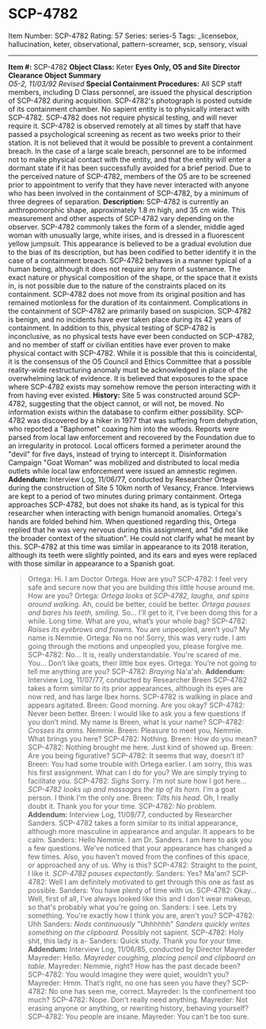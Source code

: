 # SCP-4782
Item Number: SCP-4782
Rating: 57
Series: series-5
Tags: _licensebox, hallucination, keter, observational, pattern-screamer, scp, sensory, visual

---

**Item #:** SCP-4782
**Object Class:** Keter
**Eyes Only, O5 and Site Director Clearance Object Summary**  
_O5-2, 11/03/92 Revised_
**Special Containment Procedures:** All SCP staff members, including D Class personnel, are issued the physical description of SCP-4782 during acquisition. SCP-4782's photograph is posted outside of its containment chamber. No sapient entity is to physically interact with SCP-4782.
SCP-4782 does not require physical testing, and will never require it.
SCP-4782 is observed remotely at all times by staff that have passed a psychological screening as recent as two weeks prior to their station.
It is not believed that it would be possible to prevent a containment breach. In the case of a large scale breach, personnel are to be informed not to make physical contact with the entity, and that the entity will enter a dormant state if it has been successfully avoided for a brief period.
Due to the perceived nature of SCP-4782, members of the O5 are to be screened prior to appointment to verify that they have never interacted with anyone who has been involved in the containment of SCP-4782, by a minimum of three degrees of separation.
**Description:** SCP-4782 is currently an anthropomorphic shape, approximately 1.8 m high, and 35 cm wide. This measurement and other aspects of SCP-4782 vary depending on the observer. SCP-4782 commonly takes the form of a slender, middle aged woman with unusually large, white irises, and is dressed in a fluorescent yellow jumpsuit. This appearance is believed to be a gradual evolution due to the bias of its description, but has been codified to better identify it in the case of a containment breach.
SCP-4782 behaves in a manner typical of a human being, although it does not require any form of sustenance. The exact nature or physical composition of the shape, or the space that it exists in, is not possible due to the nature of the constraints placed on its containment. SCP-4782 does not move from its original position and has remained motionless for the duration of its containment.
Complications in the containment of SCP-4782 are primarily based on suspicion. SCP-4782 is benign, and no incidents have ever taken place during its 42 years of containment. In addition to this, physical testing of SCP-4782 is inconclusive, as no physical tests have ever been conducted on SCP-4782, and no member of staff or civilian entities have ever proven to make physical contact with SCP-4782. While it is possible that this is coincidental, it is the consensus of the O5 Council and Ethics Committee that a possible reality-wide restructuring anomaly must be acknowledged in place of the overwhelming lack of evidence. It is believed that exposures to the space where SCP-4782 exists may somehow remove the person interacting with it from having ever existed.
**History:** Site 5 was constructed around SCP-4782, suggesting that the object cannot, or will not, be moved. No information exists within the database to confirm either possibility. SCP-4782 was discovered by a hiker in 1977 that was suffering from dehydration, who reported a "Baphomet" coaxing him into the woods. Reports were parsed from local law enforcement and recovered by the Foundation due to an irregularity in protocol. Local officers formed a perimeter around the "devil" for five days, instead of trying to intercept it. Disinformation Campaign "Goat Woman" was mobilized and distributed to local media outlets while local law enforcement were issued an amnestic regimen.
**Addendum:** Interview Log, 11/06/77, conducted by Researcher Ortega during the construction of Site 5 10km north of Vesancy, France. Interviews are kept to a period of two minutes during primary containment.
Ortega approaches SCP-4782, but does not shake its hand, as is typical for this researcher when interacting with benign humanoid anomalies. Ortega's hands are folded behind him. When questioned regarding this, Ortega replied that he was very nervous during this assignment, and "did not like the broader context of the situation". He could not clarify what he meant by this.
SCP-4782 at this time was similar in appearance to its 2018 iteration, although its teeth were slightly pointed, and its ears and eyes were replaced with those similar in appearance to a Spanish goat.
> Ortega: Hi. I am Doctor Ortega. How are you?
> SCP-4782: I feel very safe and secure now that you are building this little house around me. How are you?
> Ortega: _Ortega looks at SCP-4782, laughs, and spins around walking_. Ah, could be better, could be better. _Ortega pauses and bares his teeth, smiling._ So… I'll get to it, I've been doing this for a while. Long time. What are you, what’s your whole bag?
> SCP-4782: _Raises its eyebrows and frowns._ You are unpeopled, aren’t you? My name is Nemmie.
> Ortega: No no no! Sorry, this was very rude. I am going through the motions and unpeopled you, please forgive me.
> SCP-4782: No… It is, really understandable. You're scared of me. You… Don’t like goats, their little box eyes.
> Ortega: You’re not going to tell me anything are you?
> SCP-4782: _Braying_ Na'a'ah.
**Addendum:** Interview Log, 11/07/77, conducted by Researcher Breen
SCP-4782 takes a form similar to its prior appearances, although its eyes are now red, and has large Ibex horns. SCP-4782 is walking in place and appears agitated.
> Breen: Good morning. Are you okay?
> SCP-4782: Never been better.
> Breen: I would like to ask you a few questions if you don’t mind. My name is Breen, what is your name?
> SCP-4782: _Crosses its arms._ Nemmie.
> Breen: Pleasure to meet you, Nemmie. What brings you here?
> SCP-4782: Nothing.
> Breen: How do you mean?
> SCP-4782: Nothing brought me here. Just kind of showed up.
> Breen: Are you being figurative?
> SCP-4782: It seems that way, doesn’t it?
> Breen: You had some trouble with Ortega earlier. I am sorry, this was his first assignment. What can I do for you? We are simply trying to facilitate you.
> SCP-4782: _Sighs_ Sorry. I'm not sure how I got here… _SCP-4782 looks up and massages the tip of its horn._ I'm a goat person. I think I'm the only one.
> Breen: _Tilts his head._ Oh, I really doubt it. Thank you for your time.
> SCP-4782: No problem.
**Addendum:** Interview Log, 11/08/77, conducted by Researcher Sanders.
SCP-4782 takes a form similar to its initial appearance, although more masculine in appearance and angular. It appears to be calm.
> Sanders: Hello Nemmie. I am Dr. Sanders. I am here to ask you a few questions. We've noticed that your appearance has changed a few times. Also, you haven’t moved from the confines of this space, or approached any of us. Why is this?
> SCP-4782: Straight to the point, I like it. _SCP-4782 pauses expectantly._
> Sanders: Yes? Ma'am?
> SCP-4782: Well I am definitely motivated to get through this one as fast as possible.
> Sanders: You have plenty of time with us.
> SCP-4782: Okay… Well, first of all, I've always looked like this and I don't wear makeup, so that's probably what you're going on.
> Sanders: I see. Lets try something. You're exactly how I think you are, aren't you?
> SCP-4782: Uhh
> Sanders: _Nods continuously_ "Uhhhhhh" _Sanders quickly writes something on the clipboard._ Possibly not sapient.
> SCP-4782: Holy shit, this lady is a-
> Sanders: Quick study. Thank you for your time.
**Addendum:** Interview Log, 11/06/85, conducted by Director Mayreder
> Mayreder: Hello.
> _Mayreder coughing, placing pencil and clipboard on table._
> Mayreder: Nemmie, right? How has the past decade been?
> SCP-4782: You would imagine they were quiet, wouldn’t you?
> Mayreder: Hmm. That’s right, no one has seen you have they?
> SCP-4782: No one has seen me, correct.
> Mayreder: Is the confinement too much?
> SCP-4782: Nope. Don't really need anything.
> Mayreder: Not erasing anyone or anything, or rewriting history, behaving yourself?
> SCP-4782: You people are insane.
> Mayreder: You can't be too sure.